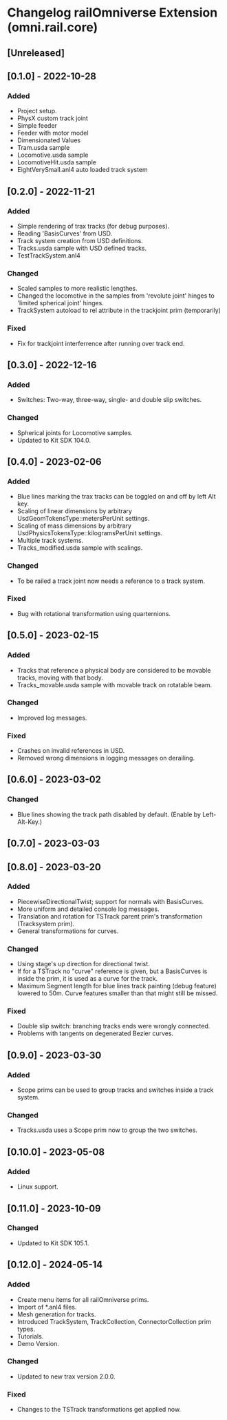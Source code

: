 # Changelog  railOmniverse Extension (omni.rail.core)

## [Unreleased]

## [0.1.0] - 2022-10-28

### Added
- Project setup.
- PhysX custom track joint
- Simple feeder
- Feeder with motor model
- Dimensionated Values
- Tram.usda sample
- Locomotive.usda sample
- LocomotiveHit.usda sample
- EightVerySmall.anl4 auto loaded track system 

## [0.2.0] - 2022-11-21

### Added
- Simple rendering of trax tracks (for debug purposes).
- Reading 'BasisCurves' from USD.
- Track system creation from USD definitions.
- Tracks.usda sample with USD defined tracks.
- TestTrackSystem.anl4

### Changed
- Scaled samples to more realistic lengthes.
- Changed the locomotive in the samples from 'revolute joint' hinges to 'limited spherical joint' hinges.
- TrackSystem autoload to rel attribute in the trackjoint prim (temporarily)

### Fixed
- Fix for trackjoint interferrence after running over track end.

## [0.3.0] - 2022-12-16

### Added
- Switches: Two-way, three-way, single- and double slip switches.

### Changed
- Spherical joints for Locomotive samples. 
- Updated to Kit SDK 104.0.

## [0.4.0] - 2023-02-06

### Added
- Blue lines marking the trax tracks can be toggled on and off by left Alt key.
- Scaling of linear dimensions by arbitrary UsdGeomTokensType::metersPerUnit settings.
- Scaling of mass dimensions by arbitrary UsdPhysicsTokensType::kilogramsPerUnit settings.
- Multiple track systems.
- Tracks_modified.usda sample with scalings.

### Changed
- To be railed a track joint now needs a reference to a track system.

### Fixed
- Bug with rotational transformation using quarternions.

## [0.5.0] - 2023-02-15

### Added
- Tracks that reference a physical body are considered to be movable tracks, moving with that body.
- Tracks_movable.usda sample with movable track on rotatable beam.

### Changed
- Improved log messages.

### Fixed
- Crashes on invalid references in USD.
- Removed wrong dimensions in logging messages on derailing.

## [0.6.0] - 2023-03-02

### Changed
- Blue lines showing the track path disabled by default. (Enable by Left-Alt-Key.)

## [0.7.0] - 2023-03-03

## [0.8.0] - 2023-03-20

### Added
- PiecewiseDirectionalTwist; support for normals with BasisCurves.
- More uniform and detailed console log messages.
- Translation and rotation for TSTrack parent prim's transformation (Tracksystem prim).
- General transformations for curves.

### Changed
- Using stage's up direction for directional twist.
- If for a TSTrack no "curve" reference is given, but a BasisCurves is inside the prim, it is used as a curve for the track.
- Maximum Segment length for blue lines track painting (debug feature) lowered to 50m. Curve features smaller than that might still be missed.

### Fixed
- Double slip switch: branching tracks ends were wrongly connected.
- Problems with tangents on degenerated Bezier curves.

## [0.9.0] - 2023-03-30

### Added
- Scope prims can be used to group tracks and switches inside a track system.

### Changed
- Tracks.usda uses a Scope prim now to group the two switches.

## [0.10.0] - 2023-05-08

### Added
- Linux support.

## [0.11.0] - 2023-10-09

### Changed
- Updated to Kit SDK 105.1.

## [0.12.0] - 2024-05-14

### Added
- Create menu items for all railOmniverse prims.
- Import of *.anl4 files.
- Mesh generation for tracks.
- Introduced TrackSystem, TrackCollection, ConnectorCollection prim types.
- Tutorials.
- Demo Version.

### Changed
- Updated to new trax version 2.0.0.

### Fixed
- Changes to the TSTrack transformations get applied now.